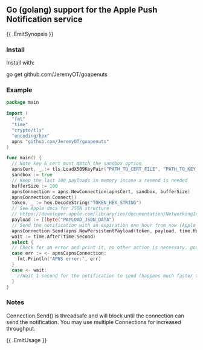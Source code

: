 ## Go (golang) support for the Apple Push Notification service

{{ .EmitSynopsis }}

### Install

Install with:

  go get github.com/JeremyOT/goapenuts

### Example

```go
package main

import (
  "fmt"
  "time"
  "crypto/tls"
  "encoding/hex"
  apns "github.com/JeremyOT/goapenuts"
)

func main() {
  // Note key & cert must match the sandbox option
  apnsCert, _ := tls.LoadX509KeyPair("PATH_TO_CERT_FILE", "PATH_TO_KEY_FILE")
  sandbox := true
  // Keep the last 100 payloads in memory incase a resend is needed
  bufferSize := 100
  apnsConnection = apns.NewConnection(apnsCert, sandbox, bufferSize)
  apnsConnection.Connect()
  token, _ := hex.DecodeString("TOKEN_HEX_STRING")
  // See Apple docs for JSON structure
  // https://developer.apple.com/library/ios/documentation/NetworkingInternet/Conceptual/RemoteNotificationsPG/Chapters/ApplePushService.html
  payload := []byte("PAYLOAD_JSON_DATA")
  // Send the notification with an expiration one hour from now (Apple will retry this notification for up to an hour if it fails)
  apnsConnection.Send(apns.NewPersistentPayload(token, payload, time.Hour))
  wait := time.After(time.Second)
  select {
  // Check for an error and print it, no other action is necessary. goapenuts.Connection will automatically attempt to resend as needed.
  case err := <- apnsCapnsConnection:
    fmt.Println("APNS error:", err)
  }
  case <- wait:
    //Wait 1 second for the notification to send (happens much faster than this)
  }
}
```

### Notes

Connection.Send() is threadsafe and will block until the connection can send the notification. You may use multiple Connections for increased throughput.

{{ .EmitUsage }}
